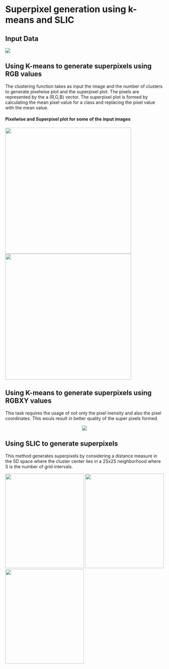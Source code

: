 # Superpixel generation using k-means and SLIC

## Input Data
<img src="https://github.com/jayesh68/SLIC-Superpixels-Kmeans/blob/main/Data/k-meaninp1.png"/>

## Using K-means to generate superpixels using RGB values
The clustering function takes as input the image and the number of clusters to generate pixelwise plot and the superpixel plot. The pixels are represented by the a (R,G,B) vector. The superpixel plot is formed by calculating the mean pixel value for a class and replacing the pixel value with the mean value.

#### Pixelwise and Superpixel plot for some of the input images
<p float="left">
<img src="https://github.com/jayesh68/SLIC-Superpixels-Kmeans/blob/main/Data/k-meanoutput1.png" width="400" height="400"/>
<img src="https://github.com/jayesh68/SLIC-Superpixels-Kmeans/blob/main/Data/k-meanoutput3.png" width="400" height="400"/>
</p>

## Using K-means to generate superpixels using RGBXY values
This task requires the usage of not only the pixel inensity and also the pixel coordinates. This wouls result in better quality of the super pixels formed.
<p align="center">
<img src="https://github.com/jayesh68/SLIC-Superpixels-Kmeans/blob/main/Data/k-meanoutputrgbxy.png"/>
</p>

## Using SLIC to generate superpixels
This method generates superpixels by considering a distance measure in the 5D space where the cluster center lies in a 2Sx2S neighborhood where S is the number of grid intervals.  

<p float="left">
<img src="https://github.com/jayesh68/SLIC-Superpixels-Kmeans/blob/main/Data/SLIC2.png" width="250" height="300"/>
<img src="https://github.com/jayesh68/SLIC-Superpixels-Kmeans/blob/main/Data/slic1.png" width="250" height="300"/>
<img src="https://github.com/jayesh68/SLIC-Superpixels-Kmeans/blob/main/Data/SLIC3.png" width="250" height="300"/>
</p>
